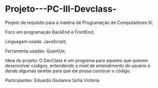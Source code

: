 # Projeto---PC-III-Devclass-

Projeto de requisito para a matéria de Programação de Computadores III;

Foco em programação BackEnd e FrontEnd;

Linguagem usada: JavaScrpit;

Ferramenta usadas: QuantUx;

Ideia do projeto: O DevClass é um programa para aqueles que querem desenvolver códigos, entendendo o nível de entendimento do usuário e dando algumas tarefas para que ele possa construir o código.

Participantes:
Eduardo
Giulianna
Sofia
Victoria
